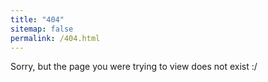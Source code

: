 ```yaml
---
title: "404"
sitemap: false
permalink: /404.html
---
```


Sorry, but the page you were trying to view does not exist :/